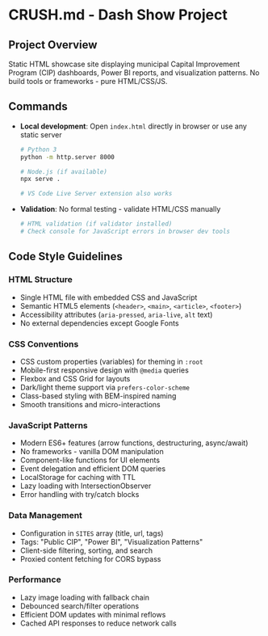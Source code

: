 # CRUSH.md - Dash Show Project

## Project Overview
Static HTML showcase site displaying municipal Capital Improvement Program (CIP) dashboards, Power BI reports, and visualization patterns. No build tools or frameworks - pure HTML/CSS/JS.

## Commands
- **Local development**: Open `index.html` directly in browser or use any static server
  ```bash
  # Python 3
  python -m http.server 8000
  
  # Node.js (if available)
  npx serve .
  
  # VS Code Live Server extension also works
  ```

- **Validation**: No formal testing - validate HTML/CSS manually
  ```bash
  # HTML validation (if validator installed)
  # Check console for JavaScript errors in browser dev tools
  ```

## Code Style Guidelines

### HTML Structure
- Single HTML file with embedded CSS and JavaScript
- Semantic HTML5 elements (`<header>`, `<main>`, `<article>`, `<footer>`)
- Accessibility attributes (`aria-pressed`, `aria-live`, `alt` text)
- No external dependencies except Google Fonts

### CSS Conventions
- CSS custom properties (variables) for theming in `:root`
- Mobile-first responsive design with `@media` queries
- Flexbox and CSS Grid for layouts
- Dark/light theme support via `prefers-color-scheme`
- Class-based styling with BEM-inspired naming
- Smooth transitions and micro-interactions

### JavaScript Patterns
- Modern ES6+ features (arrow functions, destructuring, async/await)
- No frameworks - vanilla DOM manipulation
- Component-like functions for UI elements
- Event delegation and efficient DOM queries
- LocalStorage for caching with TTL
- Lazy loading with IntersectionObserver
- Error handling with try/catch blocks

### Data Management
- Configuration in `SITES` array (title, url, tags)
- Tags: "Public CIP", "Power BI", "Visualization Patterns"
- Client-side filtering, sorting, and search
- Proxied content fetching for CORS bypass

### Performance
- Lazy image loading with fallback chain
- Debounced search/filter operations
- Efficient DOM updates with minimal reflows
- Cached API responses to reduce network calls